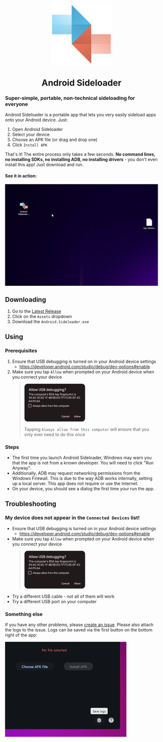 <div align="center">
<img src="assets/icon.png" alt="App Screenshot" width="200"/>

# Android Sideloader

</div>


### Super-simple, portable, non-technical sideloading for everyone

Android Sideloader is a portable app that lets you very easily sideload apps onto your Android device.
Just:
1. Open Android Sideloader
2. Select your device
3. Choose an APK file (or drag and drop one)
4. Click `Install APK`

That's it! The entire process only takes a few seconds. **No command lines, no installing SDKs, no installing ADB, no
installing drivers** - you don't even install this app! Just download and run.

#### See it in action:

<img src="docs/videos/demo2.gif" alt="See it in action" width="800"/>

## Downloading

1. Go to the [Latest Release](https://github.com/ryan-andrew/android_sideloader/releases/latest)
2. Click on the `Assets` dropdown
3. Download the `Android.Sideloader.exe`


## Using

### Prerequisites

1. Ensure that USB debugging is turned on in your Android device settings
    - https://developer.android.com/studio/debug/dev-options#enable
2. Make sure you tap `Allow` when prompted on your Android device when you connect your device
    > <img src="docs/images/allow_debugging.png" alt="See it in action" width="200"/>
    > 
    > Tapping `Always allow from this computer` will ensure that you only ever need to do this once

### Steps

- The first time you launch Android Sideloader, Windows may warn you that the app is not from a known developer. You
will need to click "Run Anyway".
- Additionally, ADB may request networking permissions from the Windows Firewall. This
is due to the way ADB works internally, setting up a local server. This app does not require or use the Internet.
- On your device, you should see a dialog the first time your run the app.

## Troubleshooting

### My device does not appear in the `Connected Devices` list!

- Ensure that USB debugging is turned on in your Android device settings
    - https://developer.android.com/studio/debug/dev-options#enable 
- Make sure you tap `Allow` when prompted on your Android device when you connect your device
  > <img src="docs/images/allow_debugging.png" alt="See it in action" width="200"/>
- Try a different USB cable - not all of them will work
- Try a different USB port on your computer

### Something else

If you have any other problems, please [create an issue](https://github.com/ryan-andrew/android_sideloader/issues/new).
Please also attach the logs to the issue. Logs can be saved via the first button on the bottom right of the app:

<img src="docs/images/save_logs.png" alt="See it in action" width="400"/>